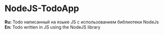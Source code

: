 <h1>NodeJS-TodoApp</h1>
<b>Ru: </b>Todo написанный на языке JS с использованием библиотеки NodeJs <br>
<b>En: </b>Todo written in JS using the NodeJS library
